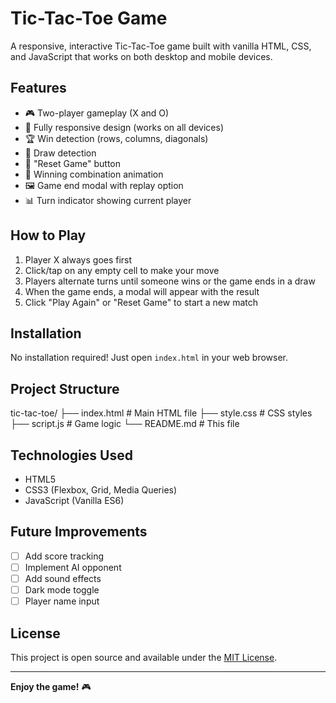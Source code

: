 # Tic-Tac-Toe Game

A responsive, interactive Tic-Tac-Toe game built with vanilla HTML, CSS, and JavaScript that works on both desktop and mobile devices.


## Features

- 🎮 Two-player gameplay (X and O)
- 📱 Fully responsive design (works on all devices)
- 🏆 Win detection (rows, columns, diagonals)
- 🤝 Draw detection
- 🔄 "Reset Game" button
- 🎉 Winning combination animation
- 🖼️ Game end modal with replay option
- 📊 Turn indicator showing current player

## How to Play

1. Player X always goes first
2. Click/tap on any empty cell to make your move
3. Players alternate turns until someone wins or the game ends in a draw
4. When the game ends, a modal will appear with the result
5. Click "Play Again" or "Reset Game" to start a new match

## Installation

No installation required! Just open `index.html` in your web browser.

## Project Structure
tic-tac-toe/
├── index.html # Main HTML file
├── style.css # CSS styles
├── script.js # Game logic
└── README.md # This file


## Technologies Used

- HTML5
- CSS3 (Flexbox, Grid, Media Queries)
- JavaScript (Vanilla ES6)

## Future Improvements

- [ ] Add score tracking
- [ ] Implement AI opponent
- [ ] Add sound effects
- [ ] Dark mode toggle
- [ ] Player name input

## License

This project is open source and available under the [MIT License](LICENSE).

---

**Enjoy the game!** 🎮